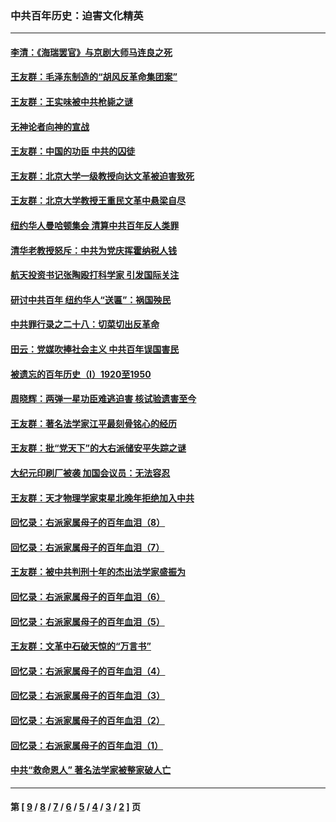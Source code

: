 ### 中共百年历史：迫害文化精英
---
#### [李清：《海瑞罢官》与京剧大师马连良之死](../../pages/nf1176111/n13412316.md?12170430) 
#### [王友群：毛泽东制造的“胡风反革命集团案”](../../pages/nf1176111/n13324909.md?12170430) 
#### [王友群：王实味被中共枪毙之谜](../../pages/nf1176111/n13307502.md?12170430) 
#### [无神论者向神的宣战](../../pages/nf1176111/n13281535.md?12170430) 
#### [王友群：中国的功臣 中共的囚徒](../../pages/nf1176111/n13291790.md?12170430) 
#### [王友群：北京大学一级教授向达文革被迫害致死](../../pages/nf1176111/n13150966.md?12170430) 
#### [王友群：北京大学教授王重民文革中悬梁自尽](../../pages/nf1176111/n13084645.md?12170430) 
#### [纽约华人曼哈顿集会 清算中共百年反人类罪](../../pages/nf1176111/n13084157.md?12170430) 
#### [清华老教授怒斥：中共为党庆挥霍纳税人钱](../../pages/nf1176111/n13071430.md?12170430) 
#### [航天投资书记张陶殴打科学家 引发国际关注](../../pages/nf1176111/n13069132.md?12170430) 
#### [研讨中共百年 纽约华人“送匾”：祸国殃民](../../pages/nf1176111/n13057367.md?12170430) 
#### [中共罪行录之二十八：切菜切出反革命](../../pages/nf1176111/n13030600.md?12170430) 
#### [田云：党媒吹捧社会主义 中共百年误国害民](../../pages/nf1176111/n13006682.md?12170430) 
#### [被遗忘的百年历史（I）1920至1950](../../pages/nf1176111/n12986411.md?12170430) 
#### [周晓辉：两弹一星功臣难逃迫害 核试验遗害至今](../../pages/nf1176111/n12974997.md?12170430) 
#### [王友群：著名法学家江平最刻骨铭心的经历](../../pages/nf1176111/n12970787.md?12170430) 
#### [王友群：批“党天下”的大右派储安平失踪之谜](../../pages/nf1176111/n12954229.md?12170430) 
#### [大纪元印刷厂被袭 加国会议员：无法容忍](../../pages/nf1176111/n12883028.md?12170430) 
#### [王友群：天才物理学家束星北晚年拒绝加入中共](../../pages/nf1176111/n12792913.md?12170430) 
#### [回忆录：右派家属母子的百年血泪（8）](../../pages/nf1176111/n12706196.md?12170430) 
#### [回忆录：右派家属母子的百年血泪（7）](../../pages/nf1176111/n12706191.md?12170430) 
#### [王友群：被中共判刑十年的杰出法学家盛振为](../../pages/nf1176111/n12706141.md?12170430) 
#### [回忆录：右派家属母子的百年血泪（6）](../../pages/nf1176111/n12698863.md?12170430) 
#### [回忆录：右派家属母子的百年血泪（5）](../../pages/nf1176111/n12692515.md?12170430) 
#### [王友群：文革中石破天惊的“万言书”](../../pages/nf1176111/n12690994.md?12170430) 
#### [回忆录：右派家属母子的百年血泪（4）](../../pages/nf1176111/n12686410.md?12170430) 
#### [回忆录：右派家属母子的百年血泪（3）](../../pages/nf1176111/n12683820.md?12170430) 
#### [回忆录：右派家属母子的百年血泪（2）](../../pages/nf1176111/n12679738.md?12170430) 
#### [回忆录：右派家属母子的百年血泪（1）](../../pages/nf1176111/n12678112.md?12170430) 
#### [中共“救命恩人” 著名法学家被整家破人亡](../../pages/nf1176111/n12658168.md?12170430) 

---
#### 第 [ [9](./9.md?12170430) / [8](./8.md?12170430) / [7](./7.md?12170430) / [6](./6.md?12170430) / [5](./5.md?12170430) / [4](./4.md?12170430) / [3](./3.md?12170430) / [2](./2.md?12170430) ] 页
